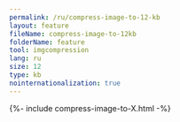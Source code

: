 ```yaml
---
permalink: /ru/compress-image-to-12-kb
layout: feature
fileName: compress-image-to-12kb
folderName: feature
tool: imgcompression
lang: ru
size: 12
type: kb
nointernationalization: true
---
```

{%- include compress-image-to-X.html -%}       
